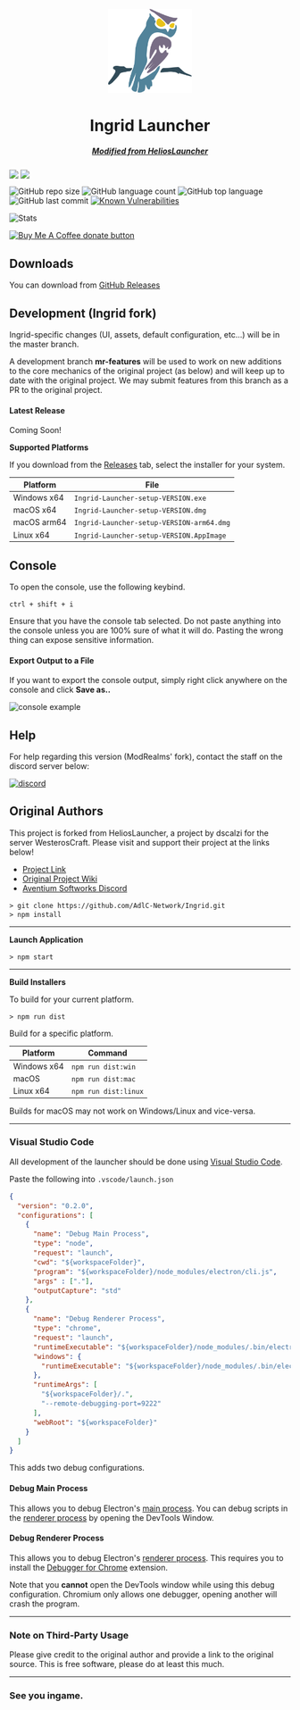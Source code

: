 <p align="center"><img src="./app/assets/images/SealCircle.png" width="150px" height="150px" alt="adlc logo"></p>

<h1 align="center">Ingrid Launcher</h1>

<em><h5 align="center"><a href="https://github.com/dscalzi/HeliosLauncher">Modified from HeliosLauncher</a></h5></em>

<!-- [<p align="center"><img src="https://img.shields.io/travis/dscalzi/HeliosLauncher.svg?style=for-the-badge" alt="travis">](https://travis-ci.org/dscalzi/HeliosLauncher) [<img src="https://img.shields.io/github/downloads/dscalzi/HeliosLauncher/total.svg?style=for-the-badge" alt="downloads">](https://github.com/dscalzi/HeliosLauncher/releases) <img src="https://forthebadge.com/images/badges/winter-is-coming.svg"  height="28px" alt="stark"></p> -->


<img align="center" src="https://github.com/AdlC-Network/Ingrid/actions/workflows/codacy-analysis.yml/badge.svg?branch=master" /> <img align="center" src="https://github.com/AdlC-Network/Ingrid/actions/workflows/build.yml/badge.svg" />

![GitHub repo size](https://img.shields.io/github/repo-size/AdlC-Network/Ingrid?style=plastic) ![GitHub language count](https://img.shields.io/github/languages/count/AdlC-Network/Ingrid?style=plastic) ![GitHub top language](https://img.shields.io/github/languages/top/AdlC-Network/Ingrid?style=plastic) ![GitHub last commit](https://img.shields.io/github/last-commit/AdlC-Network/Ingrid?color=red&style=plastic) [![Known Vulnerabilities](https://snyk.io/test/github/AdlC-Network/Ingrid/badge.svg)](https://snyk.io/test/github/AdlC-Network/Ingrid)


![Stats](https://github-readme-stats.vercel.app/api?username=AdlC-Network&show_icons=true)

<span class="badge-buymeacoffee">
<a href="https://ko-fi.com/avnyr" title="Donate to this author using Buy Me A Coffee"><img src="https://img.shields.io/badge/buy%20me%20a%20coffee-donate-yellow.svg" alt="Buy Me A Coffee donate button" /></a>
</span>


## Downloads

You can download from [GitHub Releases](https://github.com/AdlC-Network/Ingrid/releases)

## Development (Ingrid fork)
Ingrid-specific changes (UI, assets, default configuration, etc...) will be in the master branch.

A development branch __mr-features__ will be used to work on new additions to the core mechanics of the original project (as below) and will keep up to date with the original project. We may submit features from this branch as a PR to the original project.


#### Latest Release
Coming Soon!
<!-- [![](https://img.shields.io/github/release/AdlC-Network/Ingrid.svg?style=flat-square)](https://github.com/AdlC-Network/Ingrid/releases/latest) -->

**Supported Platforms**

If you download from the [Releases](https://github.com/AdlC-Network/Ingrid/releases) tab, select the installer for your system.

| Platform | File |
| -------- | ---- |
| Windows x64 | `Ingrid-Launcher-setup-VERSION.exe` |
| macOS x64 | `Ingrid-Launcher-setup-VERSION.dmg` |
| macOS arm64 | `Ingrid-Launcher-setup-VERSION-arm64.dmg` |
| Linux x64 | `Ingrid-Launcher-setup-VERSION.AppImage` |

## Console

To open the console, use the following keybind.

```console
ctrl + shift + i
```

Ensure that you have the console tab selected. Do not paste anything into the console unless you are 100% sure of what it will do. Pasting the wrong thing can expose sensitive information.

#### Export Output to a File

If you want to export the console output, simply right click anywhere on the console and click **Save as..**

![console example](https://i.imgur.com/T5e73jP.png)

## Help

For help regarding this version (ModRealms' fork), contact the staff on the discord server below:

[![discord](https://discordapp.com/api/guilds/705029026259140650/embed.png?style=banner2)][discord]


## Original Authors

This project is forked from HeliosLauncher, a project by dscalzi for the server WesterosCraft. Please visit and support their project at the links below!

* [Project Link][original]
* [Original Project Wiki][wiki]
* [Aventium Softworks Discord][discord2]

[discord]: https://discord.gg/WYHxz2kMdk 'AdlC Discord'
[discord2]: https://discord.gg/zNWUXdt 'Original Project Discord'
[original]: https://github.com/dscalzi/HeliosLauncher 'Original Project GitHub'
```console
> git clone https://github.com/AdlC-Network/Ingrid.git
> npm install
```

---

**Launch Application**

```console
> npm start
```

---

**Build Installers**

To build for your current platform.

```console
> npm run dist
```

Build for a specific platform.

| Platform    | Command              |
| ----------- | -------------------- |
| Windows x64 | `npm run dist:win`   |
| macOS       | `npm run dist:mac`   |
| Linux x64   | `npm run dist:linux` |

Builds for macOS may not work on Windows/Linux and vice-versa.

---

### Visual Studio Code

All development of the launcher should be done using [Visual Studio Code][vscode].

Paste the following into `.vscode/launch.json`

```JSON
{
  "version": "0.2.0",
  "configurations": [
    {
      "name": "Debug Main Process",
      "type": "node",
      "request": "launch",
      "cwd": "${workspaceFolder}",
      "program": "${workspaceFolder}/node_modules/electron/cli.js",
      "args" : ["."],
      "outputCapture": "std"
    },
    {
      "name": "Debug Renderer Process",
      "type": "chrome",
      "request": "launch",
      "runtimeExecutable": "${workspaceFolder}/node_modules/.bin/electron",
      "windows": {
        "runtimeExecutable": "${workspaceFolder}/node_modules/.bin/electron.cmd"
      },
      "runtimeArgs": [
        "${workspaceFolder}/.",
        "--remote-debugging-port=9222"
      ],
      "webRoot": "${workspaceFolder}"
    }
  ]
}
```

This adds two debug configurations.

#### Debug Main Process

This allows you to debug Electron's [main process][mainprocess]. You can debug scripts in the [renderer process][rendererprocess] by opening the DevTools Window.

#### Debug Renderer Process

This allows you to debug Electron's [renderer process][rendererprocess]. This requires you to install the [Debugger for Chrome][chromedebugger] extension.

Note that you **cannot** open the DevTools window while using this debug configuration. Chromium only allows one debugger, opening another will crash the program.

---

### Note on Third-Party Usage

Please give credit to the original author and provide a link to the original source. This is free software, please do at least this much.

---

### See you ingame.


[nodejs]: https://nodejs.org/en/ 'Node.js'
[vscode]: https://code.visualstudio.com/ 'Visual Studio Code'
[mainprocess]: https://electronjs.org/docs/tutorial/application-architecture#main-and-renderer-processes 'Main Process'
[rendererprocess]: https://electronjs.org/docs/tutorial/application-architecture#main-and-renderer-processes 'Renderer Process'
[chromedebugger]: https://marketplace.visualstudio.com/items?itemName=msjsdiag.debugger-for-chrome 'Debugger for Chrome'
[discord]: https://discord.gg/WYHxz2kMdk 'Discord'
[wiki]: https://adlc.network/wiki 'wiki'

